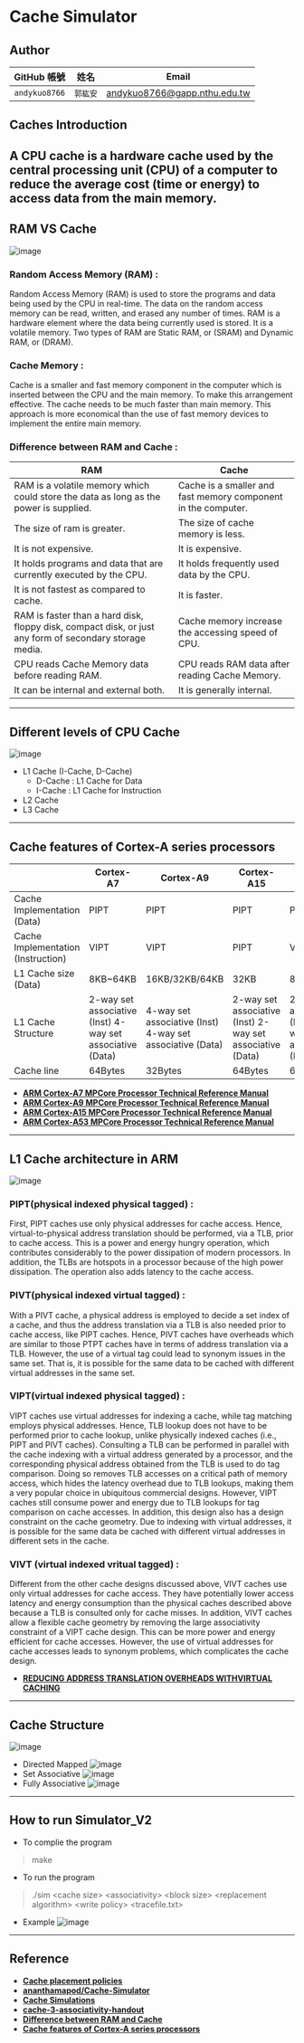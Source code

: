 # Cache Simulator

## Author
| GitHub 帳號 | 姓名 | Email |
| :-----------: | :---: | :---: |
| `andykuo8766` | `郭紘安` | andykuo8766@gapp.nthu.edu.tw |

## Caches Introduction
A CPU cache is a hardware cache used by the central processing unit (CPU) of a computer to reduce the average cost (time or energy) to access data from the main memory.
-----
## RAM VS Cache
![image](https://github.com/andykuo8766/Cache-Simulator/blob/main/Pictures/CACHE.png)
### Random Access Memory (RAM) :
Random Access Memory (RAM) is used to store the programs and data being used by the CPU in real-time. The data on the random access memory can be read, written, and erased any number of times. RAM is a hardware element where the data being currently used is stored. It is a volatile memory. Two types of RAM are Static RAM, or (SRAM) and Dynamic RAM, or (DRAM).
### Cache Memory :
Cache is a smaller and fast memory component in the computer which is inserted between the CPU and the main memory. To make this arrangement effective. The cache needs to be much faster than main memory. This approach is more economical than the use of fast memory devices to implement the entire main memory.
### Difference between RAM and Cache :

| RAM | Cache | 
| --- | ----- |
| RAM is a volatile memory which could store the data as long as the power is supplied. | Cache is a smaller and fast memory component in the computer. | Cache is a smaller and fast memory component in the computer.|
| The size of ram is greater. | The size of cache memory is less. |
| It is not expensive. | It is expensive. |
| It holds programs and data that are currently executed by the CPU. | It holds frequently used data by the CPU. |
| It is not fastest as compared to cache. | 	It is faster. |
| RAM is faster than a hard disk, floppy disk, compact disk, or just any form of secondary storage media. | Cache memory increase the accessing speed of CPU. |
| CPU reads Cache Memory data before reading RAM. | CPU reads RAM data after reading Cache Memory. |
| It can be internal and external both. | It is generally internal. |
-----
## Different levels of CPU Cache
![image](https://github.com/andykuo8766/Cache-Simulator/blob/main/Pictures/I-Cache%26D-Cache.jpg)
* L1 Cache (I-Cache, D-Cache)
	* D-Cache : L1 Cache for Data
	* I-Cache : L1 Cache for Instruction
* L2 Cache
* L3 Cache
-----
## Cache features of Cortex-A series processors
|     | Cortex-A7 | Cortex-A9 | Cortex-A15 | Cortex-A53 | 
|---| --- | --- | --- | --- | 
| Cache Implementation (Data) | PIPT | PIPT | PIPT | PIPT | 
| Cache Implementation (Instruction) | VIPT | VIPT | PIPT | VIPT | 
| L1 Cache size (Data) | 8KB~64KB | 16KB/32KB/64KB | 32KB | 8KB~64KB | 
| L1 Cache Structure | 2-way set associative (Inst) 4-way set associative (Data) | 4-way set associative (Inst) 4-way set associative (Data) | 2-way set associative (Inst) 2-way set associative (Data) | 2-way set associative (Inst) 4-way set associative (Data) | 
| Cache line | 64Bytes | 32Bytes | 64Bytes | 64 bytes |  
* **[ARM Cortex-A7 MPCore Processor Technical Reference Manual](https://documentation-service.arm.com/static/602cf701083323480d479d18?token=)**
* **[ARM Cortex-A9 MPCore Processor Technical Reference Manual](https://documentation-service.arm.com/static/5e7e1f4fb2608e4d7f0a369f?token=)**
* **[ARM Cortex-A15 MPCore Processor Technical Reference Manual](https://documentation-service.arm.com/static/5e8ecc3ec5ee7d4a00694112?token=)**
* **[ARM Cortex-A53 MPCore Processor Technical Reference Manual](https://documentation-service.arm.com/static/6040c321ee937942ba301626?token=)**
-----
## L1 Cache architecture in ARM
![image](https://github.com/andykuo8766/Cache-Simulator/blob/main/Pictures/Cache_Organizations.png)
###  PIPT(physical indexed physical tagged) : 
First, PIPT caches use only physical addresses for cache access. Hence, virtual-to-physical address translation should be performed, via a TLB, prior to cache access. This is a power and energy hungry operation, which contributes considerably to the power dissipation of modern processors. In addition, the TLBs are hotspots in a processor because of the high power dissipation. The operation also adds latency to the cache access.
###  PIVT(physical indexed virtual tagged) :
With a PIVT cache, a physical address is employed to decide a set index of a cache, and thus the address translation via a TLB is also needed prior to cache access, like PIPT caches. Hence, PIVT caches have overheads which are similar to those PTPT caches have in terms of address translation via a TLB. However, the use of a virtual tag could lead to synonym issues in the same set. That is, it is possible for the same data to be cached with different virtual addresses in the same set.
###  VIPT(virtual indexed physical tagged) :
VIPT caches use virtual addresses for indexing a cache, while tag matching employs physical addresses. Hence, TLB lookup does not have to be performed prior to cache lookup, unlike physically indexed caches (i.e., PIPT and PIVT caches). Consulting a TLB can be performed in parallel with the cache indexing with a virtual address generated by a processor, and the corresponding physical address obtained from the TLB is used to do tag comparison. Doing so removes TLB accesses on a critical path of memory access, which hides the latency overhead due to TLB lookups, making them a very popular choice in ubiquitous commercial designs. However, VIPT caches still consume power and energy due to TLB lookups for tag comparison on cache accesses. In addition, this design also has a design constraint on the cache geometry. Due to indexing with virtual addresses, it is possible for the same data be cached with different virtual addresses in different sets in the cache. 
###  VIVT (virtual indexed vritual tagged) :
Different from the other cache designs discussed above, VIVT caches use only virtual addresses for cache access. They have potentially lower access latency and energy consumption than the physical caches described above because a TLB is consulted only for cache misses. In addition, VIVT caches allow a flexible cache geometry by removing the large associativity constraint of a VIPT cache design. This can be more power and energy efficient for cache accesses. However, the use of virtual addresses for cache accesses leads to synonym problems, which complicates the cache design.
* **[REDUCING ADDRESS TRANSLATION OVERHEADS WITHVIRTUAL CACHING](https://www.semanticscholar.org/paper/Reducing-address-translation-overheads-with-virtual-Yoon/5ea9787782bde3ddcb6632a75a2480417a6282b4)**


-----
## Cache Structure
![image](https://github.com/andykuo8766/Cache-Simulator/blob/main/Pictures/cache-associativity.jpg)
* Directed Mapped
![image](https://github.com/andykuo8766/Cache-Simulator/blob/main/Pictures/Direct-Mapped_Cache_Snehal_Img.png)
* Set Associative
![image](https://github.com/andykuo8766/Cache-Simulator/blob/main/Pictures/Set-Associative_Cache_Snehal_Img.png)
* Fully Associative
![image](https://github.com/andykuo8766/Cache-Simulator/blob/main/Pictures/Fully-Associative_Cache_Snehal_Img.png)
-----
## How to run Simulator_V2

* To complie the program

>make

* To run the program

>./sim <cache size\> <associativity\> <block size\> <replacement algorithm\> <write policy\> <tracefile.txt\>

* Example
![image](https://github.com/andykuo8766/Cache-Simulator/blob/main/Pictures/simulator.png)
-----
## Reference
* **[Cache placement policies](https://en.wikipedia.org/wiki/Cache_placement_policies)**
* **[ananthamapod/Cache-Simulator](https://github.com/ananthamapod/Cache-Simulator)**
* **[Cache Simulations](http://www.csbio.unc.edu/mcmillan/index.py?run=Wiki&page=%24Comp411S12.Lab+9)**
* **[cache-3-associativity-handout](http://csillustrated.berkeley.edu/PDFs/handouts/cache-3-associativity-handout.pdf)**
* **[Difference between RAM and Cache](https://www.geeksforgeeks.org/difference-between-ram-and-cache/)**
* **[Cache features of Cortex-A series processors](https://developer.arm.com/documentation/den0013/d/Caches/Cache-architecture/Virtual-and-physical-tags-and-indexes)**
